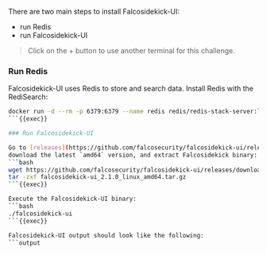 There are two main steps to install Falcosidekick-UI:
- run Redis
- run Falcosidekick-UI

> Click on the + button to use another terminal for this challenge.

### Run Redis

Falcosidekick-UI uses Redis to store and search data.
Install Redis with the RediSearch:
```bash
docker run -d --rm -p 6379:6379 --name redis redis/redis-stack-server:latest
```{{exec}}

### Run Falcosidekick-UI

Go to [releases](https://github.com/falcosecurity/falcosidekick-ui/releases),
download the latest `amd64` version, and extract Falcosidekick binary:
```bash
wget https://github.com/falcosecurity/falcosidekick-ui/releases/download/v2.1.0/falcosidekick-ui_2.1.0_linux_amd64.tar.gz
tar -zxf falcosidekick-ui_2.1.0_linux_amd64.tar.gz
```{{exec}}

Execute the Falcosidekick-UI binary:
```bash
./falcosidekick-ui
```{{exec}}

Falcosidekick-UI output should look like the following:
```output

```
